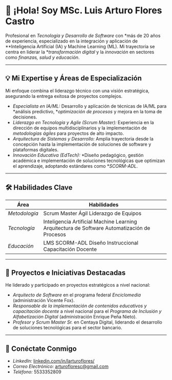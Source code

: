 # 👋 ¡Hola! Soy MSc. Luis Arturo Flores Castro
Profesional en *Tecnología y Desarrollo de Software* con *más de 20 años de experiencia, especializado en la integración y aplicación de **Inteligencia Artificial (IA) y Machine Learning (ML). Mi trayectoria se centra en liderar la **transformación digital* y la *innovación* en sectores como *finanzas, salud y educación*.

---

## 💡 Mi Expertise y Áreas de Especialización

Mi enfoque combina el liderazgo técnico con una visión estratégica, asegurando la entrega exitosa de proyectos complejos.

- *Especialista en IA/ML:* Desarrollo y aplicación de técnicas de IA/ML para *análisis predictivo, **optimización de procesos* y mejora en la toma de decisiones.
- *Liderazgo en Tecnología y Agile (Scrum Master):* Experiencia en la dirección de equipos multidisciplinarios y la implementación de *metodologías ágiles* para proyectos de alto impacto.
- *Arquitectura de Sistemas y Desarrollo:* Amplia trayectoria desde la concepción hasta la implementación de soluciones de software y plataformas digitales.
- *Innovación Educativa (EdTech):* *Diseño pedagógico, gestión académica e implementación de soluciones tecnológicas que optimizan el aprendizaje, adoptando estándares como **SCORM-ADL*.

---

## 🛠️ Habilidades Clave

| Área | Habilidades|
|---|---|
| *Metodología* | Scrum Master Ágil Liderazgo de Equipos |
| *Tecnología* | Inteligencia Artificial Machine Learning Arquitectura de Software Automatización de Procesos |
| *Educación* | LMS SCORM-ADL Diseño Instruccional Capacitación Docente |

---

## 🚀 Proyectos e Iniciativas Destacadas

He liderado y participado en proyectos estratégicos a nivel nacional:

- *Arquitecto de Software* en el programa federal *Enciclomedia* (administración Vicente Fox).
- *Responsable de la implementación de contenidos educativos y capacitación docente* a nivel nacional para el *Programa de Inclusión y Alfabetización Digital* (administración Enrique Peña Nieto).
- *Profesor y Scrum Master Sr.* en Centaya Digital, liderando el desarrollo de soluciones tecnológicas para el sector bancario.

---

## 🔗 Conéctate Conmigo

- *LinkedIn:* [linkedin.com/in/larturoflores/](https://linkedin.com/in/larturoflores/)
- *Correo Electrónico:* arturofloresc@gmail.com
- *Teléfono:* 5533352809

<!--
*larturoflores01-afk/larturoflores01-afk* is a ✨ special ✨ repository because its README.md (this file) appears on your GitHub profile.

Here are some ideas to get you started:
